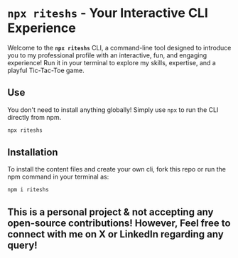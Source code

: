 # **`npx riteshs` - Your Interactive CLI Experience**

Welcome to the **`npx riteshs`** CLI, a command-line tool designed to introduce you to my professional profile with an interactive, fun, and engaging experience! Run it in your terminal to explore my skills, expertise, and a playful Tic-Tac-Toe game.

## **Use**

You don't need to install anything globally! Simply use `npx` to run the CLI directly from npm.

```bash
npx riteshs

```

## **Installation**

To install the content files and create your own cli, fork this repo or run the npm command in your terminal as:

```bash
npm i riteshs

```


## This is a personal project & not accepting any open-source contributions! However, Feel free to connect with me on X or LinkedIn regarding any query!
